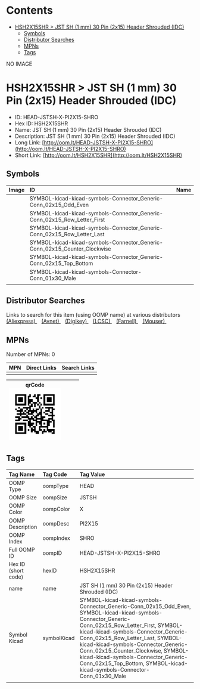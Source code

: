 



Contents
========

* [HSH2X15SHR > JST SH (1 mm) 30 Pin (2x15) Header Shrouded (IDC)](#hsh2x15shr--jst-sh-1-mm-30-pin-2x15-header-shrouded-idc)
	* [Symbols](#symbols)
	* [Distributor Searches](#distributor-searches)
	* [MPNs](#mpns)
	* [Tags](#tags)
  
NO IMAGE  
# HSH2X15SHR > JST SH (1 mm) 30 Pin (2x15) Header Shrouded (IDC)

- ID: HEAD-JSTSH-X-PI2X15-SHRO
- Hex ID: HSH2X15SHR
- Name: JST SH (1 mm) 30 Pin (2x15) Header Shrouded (IDC)
- Description: JST SH (1 mm) 30 Pin (2x15) Header Shrouded (IDC)
- Long Link: [http://oom.lt/HEAD-JSTSH-X-PI2X15-SHRO](http://oom.lt/HEAD-JSTSH-X-PI2X15-SHRO)
- Short Link: [http://oom.lt/HSH2X15SHR](http://oom.lt/HSH2X15SHR)

## Symbols
  

|Image|ID|Name|
| :--- | :--- | :--- |
|![]()|SYMBOL-kicad-kicad-symbols-Connector_Generic-Conn_02x15_Odd_Even||
|![]()|SYMBOL-kicad-kicad-symbols-Connector_Generic-Conn_02x15_Row_Letter_First||
|![]()|SYMBOL-kicad-kicad-symbols-Connector_Generic-Conn_02x15_Row_Letter_Last||
|![]()|SYMBOL-kicad-kicad-symbols-Connector_Generic-Conn_02x15_Counter_Clockwise||
|![]()|SYMBOL-kicad-kicad-symbols-Connector_Generic-Conn_02x15_Top_Bottom||
|![]()|SYMBOL-kicad-kicad-symbols-Connector-Conn_01x30_Male||
||||

## Distributor Searches
  
Links to search for this item (using OOMP name) at various distributors  
[(Aliexpress) ](https://www.aliexpress.com/wholesale?SearchText=1117JST+SH+1+mm+30+Pin+2x15+Header+Shrouded+IDC)&nbsp;&nbsp;&nbsp;[(Avnet) ](https://www.avnet.com/shop/us/search/JST+SH+1+mm+30+Pin+2x15+Header+Shrouded+IDC)&nbsp;&nbsp;&nbsp;[(Digikey) ](https://www.digikey.co.uk/en/products/result?s=JST+SH+1+mm+30+Pin+2x15+Header+Shrouded+IDC)&nbsp;&nbsp;&nbsp;[(LCSC) ](https://www.lcsc.com/search?q=JST+SH+1+mm+30+Pin+2x15+Header+Shrouded+IDC)&nbsp;&nbsp;&nbsp;[(Farnell) ](https://uk.farnell.com/search?st=JST+SH+1+mm+30+Pin+2x15+Header+Shrouded+IDC)&nbsp;&nbsp;&nbsp;[(Mouser) ](https://www.mouser.com/c/?q=JST+SH+1+mm+30+Pin+2x15+Header+Shrouded+IDC)&nbsp;&nbsp;&nbsp;
## MPNs
  
Number of MPNs: 0  

|MPN|Direct Links|Search Links|
| :--- | :--- | :--- |
||||
  

|qrCode<br>[![](https://raw.githubusercontent.com/oomlout/oomlout_OOMP_parts_V2/main/HEAD/JSTSH/X/PI2X15/SHRO/qrCode_140.png)](https://github.com/oomlout/oomlout_OOMP_parts_V2/tree/main/HEAD/JSTSH/X/PI2X15/SHRO/qrCode.png)||||
| :---: | :---: | :---: | :---: |

## Tags
  

|Tag Name|Tag Code|Tag Value|
| :--- | :--- | :--- |
|OOMP Type|oompType|HEAD|
|OOMP Size|oompSize|JSTSH|
|OOMP Color|oompColor|X|
|OOMP Description|oompDesc|PI2X15|
|OOMP Index|oompIndex|SHRO|
|Full OOMP ID|oompID|HEAD-JSTSH-X-PI2X15-SHRO|
|Hex ID (short code)|hexID|HSH2X15SHR|
|name|name|JST SH (1 mm) 30 Pin (2x15) Header Shrouded (IDC)|
|Symbol Kicad|symbolKicad|SYMBOL-kicad-kicad-symbols-Connector_Generic-Conn_02x15_Odd_Even, SYMBOL-kicad-kicad-symbols-Connector_Generic-Conn_02x15_Row_Letter_First, SYMBOL-kicad-kicad-symbols-Connector_Generic-Conn_02x15_Row_Letter_Last, SYMBOL-kicad-kicad-symbols-Connector_Generic-Conn_02x15_Counter_Clockwise, SYMBOL-kicad-kicad-symbols-Connector_Generic-Conn_02x15_Top_Bottom, SYMBOL-kicad-kicad-symbols-Connector-Conn_01x30_Male|
||||
